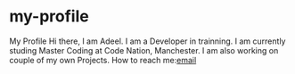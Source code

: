 # my-profile
My Profile
Hi there, I am Adeel. I am a Developer in trainning. 
I am currently studing Master Coding at Code Nation, Manchester.
I am also working on couple of my own Projects.
How to reach me:[email](adeelijaz@hotmail.com)

